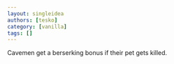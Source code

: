 ```yaml
---
layout: singleidea
authors: [tesko]
category: [vanilla]
tags: []
---
```

Cavemen get a berserking bonus if their pet gets killed.
